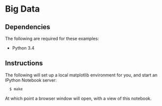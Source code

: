# Big Data


## Dependencies

The following are required for these examples:

 * Python 3.4


## Instructions

The following will set up a local matplotlib environment for you, and start an
IPython Notebook server:

```bash
  $ make
```

At which point a browser window will open, with a view of this notebook.
